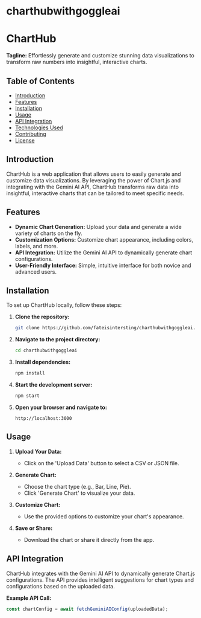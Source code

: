 # charthubwithgoggleai


# ChartHub

**Tagline:** Effortlessly generate and customize stunning data visualizations to transform raw numbers into insightful, interactive charts.

## Table of Contents

- [Introduction](#introduction)
- [Features](#features)
- [Installation](#installation)
- [Usage](#usage)
- [API Integration](#api-integration)
- [Technologies Used](#technologies-used)
- [Contributing](#contributing)
- [License](#license)

## Introduction

ChartHub is a web application that allows users to easily generate and customize data visualizations. By leveraging the power of Chart.js and integrating with the Gemini AI API, ChartHub transforms raw data into insightful, interactive charts that can be tailored to meet specific needs.

## Features

- **Dynamic Chart Generation:** Upload your data and generate a wide variety of charts on the fly.
- **Customization Options:** Customize chart appearance, including colors, labels, and more.
- **API Integration:** Utilize the Gemini AI API to dynamically generate chart configurations.
- **User-Friendly Interface:** Simple, intuitive interface for both novice and advanced users.

## Installation

To set up ChartHub locally, follow these steps:

1. **Clone the repository:**

    ```bash
    git clone https://github.com/fateisintersting/charthubwithgoggleai.git
    ```

2. **Navigate to the project directory:**

    ```bash
    cd charthubwithgoggleai
    ```

3. **Install dependencies:**

    ```bash
    npm install
    ```

4. **Start the development server:**

    ```bash
    npm start
    ```

5. **Open your browser and navigate to:**

    ```
    http://localhost:3000
    ```

## Usage

1. **Upload Your Data:**
   - Click on the 'Upload Data' button to select a CSV or JSON file.

2. **Generate Chart:**
   - Choose the chart type (e.g., Bar, Line, Pie).
   - Click 'Generate Chart' to visualize your data.

3. **Customize Chart:**
   - Use the provided options to customize your chart's appearance.

4. **Save or Share:**
   - Download the chart or share it directly from the app.

## API Integration

ChartHub integrates with the Gemini AI API to dynamically generate Chart.js configurations. The API provides intelligent suggestions for chart types and configurations based on the uploaded data.

**Example API Call:**

```javascript
const chartConfig = await fetchGeminiAIConfig(uploadedData);
